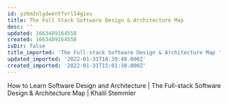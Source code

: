 ```yaml
---
id: yz6m2nlgdwentfvrl14giev
title: The Full Stack Software Design & Architecture Map
desc: ''
updated: 1663409164558
created: 1663409164558
isDir: false
title_imported: 'The Full-stack Software Design & Architecture Map '
updated_imported: '2022-01-31T18:39:48.000Z'
created_imported: '2022-01-31T15:01:38.000Z'
---
```


How to Learn Software Design and Architecture | The Full-stack Software Design & Architecture Map | Khalil Stemmler


